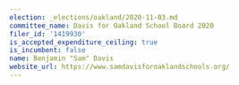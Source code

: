 ```yaml
---
election: _elections/oakland/2020-11-03.md
committee_name: Davis for Oakland School Board 2020
filer_id: '1419930'
is_accepted_expenditure_ceiling: true
is_incumbent: false
name: Benjamin "Sam" Davis
website_url: https://www.samdavisforoaklandschools.org/
---
```

